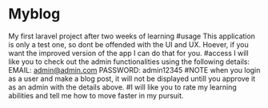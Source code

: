 # Myblog
My first laravel project after two weeks of learning
#usage
This application is only a test one, so dont be offended with the UI and UX. Hoever, if you want the improved version of the app I can do that for you.
#access
I will like you to check out the admin functionalities using the following details:
EMAIL: admin@admin.com
PASSWORD: admin12345
#NOTE when you login as a user and make a blog post, it will not be displayed untill you approve it as an admin with the details above.
#I will like you to rate my learning abilities and tell me how to move faster in my pursuit.

